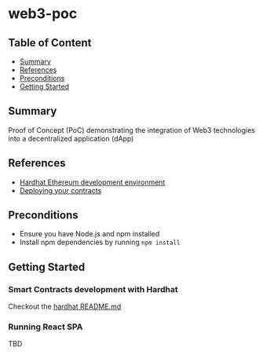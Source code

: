# web3-poc

## Table of Content

- [Summary](#summary)
- [References](#references)
- [Preconditions](#preconditions)
- [Getting Started](#getting-started)

## Summary

Proof of Concept (PoC) demonstrating the integration of Web3 technologies into a decentralized application (dApp)

## References

- [Hardhat Ethereum development environment](https://github.com/NomicFoundation/hardhat)
- [Deploying your contracts](https://hardhat.org/hardhat-runner/docs/guides/deploying)

## Preconditions

- Ensure you have Node.js and npm installed
- Install npm dependencies by running `npm install`

## Getting Started

### Smart Contracts development with Hardhat

Checkout the [hardhat README.md](./hardhat/README.md)

### Running React SPA

TBD